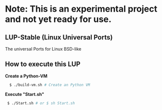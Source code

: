# Note: This is an experimental project and not yet ready for use.
## LUP-Stable (Linux Universal Ports)
The universal Ports for Linux BSD-like

## How to execute this LUP

**Create a Python-VM**
```bash
  $ ./build-vm.sh # Create an Python VM
```
**Execute "Start.sh"**
```bash
 $ ./Start.sh # or $ sh Start.sh
```

